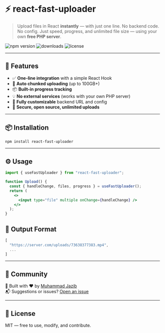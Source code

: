 
# ⚡ react-fast-uploader

> Upload files in React **instantly** — with just one line. No backend code. No config. Just speed, progress, and unlimited file size — using your own **free PHP server**.  

![npm version](https://img.shields.io/npm/v/react-fast-uploader.svg)
![downloads](https://img.shields.io/npm/dw/react-fast-uploader)
![license](https://img.shields.io/npm/l/react-fast-uploader)

---

## 🚀 Features

- ✅ **One-line integration** with a simple React Hook
- 🔄 **Auto chunked uploading** (up to 100GB+)
- 📦 **Built-in progress tracking**
- 💡 **No external services** (works with your own PHP server)
- 🧠 **Fully customizable** backend URL and config
- 🔐 **Secure, open source, unlimited uploads**

---

## 📦 Installation

```bash
npm install react-fast-uploader
```

---

## ⚙️ Usage


```jsx
import { useFastUploader } from "react-fast-uploader";

function Upload() {
  const { handleChange, files, progress } = useFastUploader();
  return (
    <>
      <input type="file" multiple onChange={handleChange} />
    </>
  );
}
```

## 🧪 Output Format

```js
[
  "https://server.com/uploads/73638377383.mp4",
  ...
]
```
---

## 💬 Community

👋 Built with ❤️ by [Muhammad Jazib](https://github.com/mdjazib)  
📬 Suggestions or issues? [Open an issue](https://github.com/mdjazib/react-fast-uploader/issues)

---

## 📄 License

MIT — free to use, modify, and contribute.
